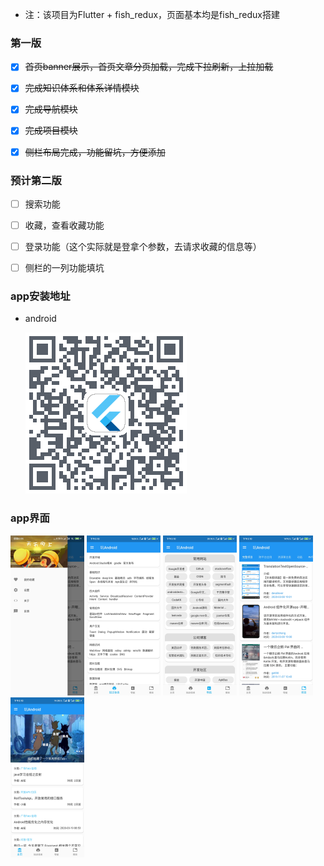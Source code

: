 - 注：该项目为Flutter + fish_redux，页面基本均是fish_redux搭建

### 第一版

- [x] ~~首页banner展示，首页文章分页加载，完成下拉刷新，上拉加载~~
- [x] ~~完成知识体系和体系详情模块~~
- [x] ~~完成导航模块~~
- [x] ~~完成项目模块~~
- [x] ~~侧栏布局完成，功能留坑，方便添加~~



### 预计第二版

- [ ] 搜索功能

- [ ] 收藏，查看收藏功能

- [ ] 登录功能（这个实际就是登拿个参数，去请求收藏的信息等）

- [ ] 侧栏的一列功能填坑

  

### app安装地址

- android

  ![](https://raw.githubusercontent.com/CNAD666/MyData/master/pic/study/20200322172901.png)

### app界面

<img src="https://raw.githubusercontent.com/CNAD666/MyData/master/pic/study/20200322180926.jpg" style="zoom:25%;" />

<img src="https://raw.githubusercontent.com/CNAD666/MyData/master/pic/study/20200322180842.jpg" style="zoom:25%;" />

<img src="https://raw.githubusercontent.com/CNAD666/MyData/master/pic/study/20200322181013.jpg" style="zoom:25%;" />

<img src="https://raw.githubusercontent.com/CNAD666/MyData/master/pic/study/20200322181047.jpg" style="zoom:25%;" />

<img src="https://raw.githubusercontent.com/CNAD666/MyData/master/pic/study/20200322181115.jpg" style="zoom:25%;" />



